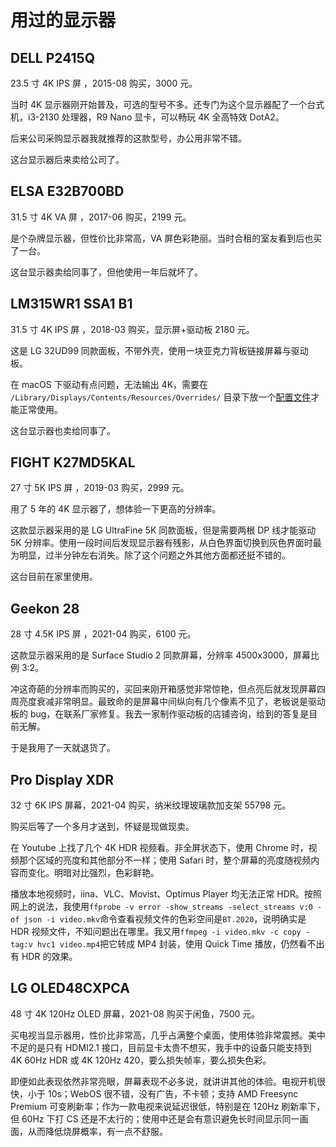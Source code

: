 # 用过的显示器

## DELL P2415Q

23.5 寸 4K IPS 屏 ，2015-08 购买，3000 元。

当时 4K 显示器刚开始普及，可选的型号不多。还专门为这个显示器配了一个台式机，i3-2130 处理器，R9 Nano 显卡，可以畅玩 4K 全高特效 DotA2。

后来公司采购显示器我就推荐的这款型号，办公用非常不错。

这台显示器后来卖给公司了。

## ELSA E32B700BD

31.5 寸 4K VA 屏 ，2017-06 购买，2199 元。

是个杂牌显示器，但性价比非常高，VA 屏色彩艳丽。当时合租的室友看到后也买了一台。

这台显示器卖给同事了，但他使用一年后就坏了。

## LM315WR1 SSA1 B1

31.5 寸 4K IPS 屏 ，2018-03 购买，显示屏+驱动板 2180 元。

这是 LG 32UD99 同款面板，不带外壳，使用一块亚克力背板链接屏幕与驱动板。

在 macOS 下驱动有点问题，无法输出 4K，需要在 `/Library/Displays/Contents/Resources/Overrides/` 目录下放一个[配置文件](https://gist.github.com/renzholy/fee4d3cd85c5b745f5d64fff81099ec7)才能正常使用。

这台显示器也卖给同事了。

## FIGHT K27MD5KAL

27 寸 5K IPS 屏 ，2019-03 购买，2999 元。

用了 5 年的 4K 显示器了，想体验一下更高的分辨率。

这款显示器采用的是 LG UltraFine 5K 同款面板，但是需要两根 DP 线才能驱动 5K 分辨率。使用一段时间后发现显示器有残影，从白色界面切换到灰色界面时最为明显，过半分钟左右消失。除了这个问题之外其他方面都还挺不错的。

这台目前在家里使用。

## Geekon 28

28 寸 4.5K IPS 屏 ，2021-04 购买，6100 元。

这款显示器采用的是 Surface Studio 2 同款屏幕，分辨率 4500x3000，屏幕比例 3:2。

冲这奇葩的分辨率而购买的，买回来刚开箱感觉非常惊艳，但点亮后就发现屏幕四周亮度衰减非常明显。最致命的是屏幕中间纵向有几个像素不见了，老板说是驱动板的 bug，在联系厂家修复。我去一家制作驱动板的店铺咨询，给到的答复是目前无解。

于是我用了一天就退货了。

## Pro Display XDR

32 寸 6K IPS 屏幕，2021-04 购买，纳米纹理玻璃款加支架 55798 元。

购买后等了一个多月才送到，怀疑是现做现卖。

在 Youtube 上找了几个 4K HDR 视频看。非全屏状态下，使用 Chrome 时，视频那个区域的亮度和其他部分不一样；使用 Safari 时，整个屏幕的亮度随视频内容而变化。明暗对比强烈，色彩鲜艳。

播放本地视频时，iina、VLC、Movist、Optimus Player 均无法正常 HDR。按照网上的说法，我使用`ffprobe -v error -show_streams -select_streams v:0 -of json -i video.mkv`命令查看视频文件的色彩空间是`BT.2020`，说明确实是 HDR 视频文件，不知问题出在哪里。我又用`ffmpeg -i video.mkv -c copy -tag:v hvc1 video.mp4`把它转成 MP4 封装，使用 Quick Time 播放，仍然看不出有 HDR 的效果。

## LG OLED48CXPCA

48 寸 4K 120Hz OLED 屏幕，2021-08 购买于闲鱼，7500 元。

买电视当显示器用，性价比非常高，几乎占满整个桌面，使用体验非常震撼。美中不足的是只有 HDMI2.1 接口，目前显卡太贵不想买，我手中的设备只能支持到 4K 60Hz HDR 或 4K 120Hz 420，要么损失帧率，要么损失色彩。

即便如此表现依然非常亮眼，屏幕表现不必多说，就讲讲其他的体验。电视开机很快，小于 10s；WebOS 很不错，没有广告，不卡顿；支持 AMD Freesync Premium 可变刷新率；作为一款电视来说延迟很低，特别是在 120Hz 刷新率下，但 60Hz 下打 CS 还是不太行的；使用中还是会有意识避免长时间显示同一画面，从而降低烧屏概率，有一点不舒服。
